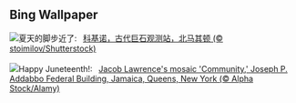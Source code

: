## Bing Wallpaper
![](https://www.bing.com/th?id=OHR.KokinoMacedonia_ZH-CN6029529601_UHD.jpg&w=1000)夏天的脚步近了:&nbsp;&ensp;[科基诺，古代巨石观测站，北马其顿 (© stoimilov/Shutterstock)](https://www.bing.com/th?id=OHR.KokinoMacedonia_ZH-CN6029529601_UHD.jpg)
<br><br/>
![](https://www.bing.com/th?id=OHR.LawrenceMosaic_EN-US0314379909_UHD.jpg&w=1000)Happy Juneteenth!:&nbsp;&ensp;[Jacob Lawrence's mosaic 'Community,' Joseph P. Addabbo Federal Building, Jamaica, Queens, New York (© Alpha Stock/Alamy)](https://www.bing.com/th?id=OHR.LawrenceMosaic_EN-US0314379909_UHD.jpg)
<br><br/>
